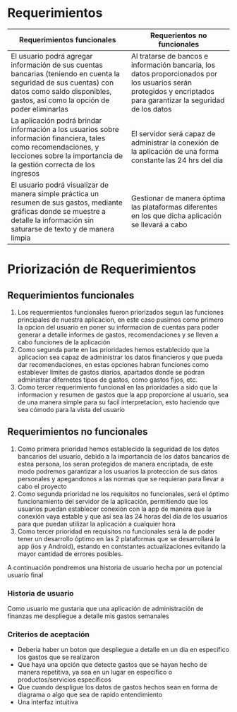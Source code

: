<h1>Requerimientos</h1>

| Requerimientos funcionales | Requerientos no funcionales |
|-----------|-----------|
| El usuario podrá agregar información de sus cuentas bancarias (teniendo en cuenta la seguridad de sus cuentas) con datos como saldo disponibles, gastos, así como la opción de poder eliminarlas    | Al tratarse de bancos e información bancaria, los datos proporcionados por los usuarios serán protegidos y encriptados para garantizar la seguridad de los datos   |
|  La aplicación podrá brindar información a los usuarios sobre información financiera, tales como recomendaciones, y lecciones sobre la importancia de la gestión correcta de los ingresos    |  El servidor será capaz de administrar la conexión de la aplicación de una forma constante las 24 hrs del día  |
| El usuario podrá visualizar de manera simple práctica un resumen de sus gastos, mediante gráficas donde se muestre a detalle la información sin saturarse de texto y de manera limpia    |    Gestionar de manera óptima las plataformas diferentes en los que dicha aplicación se llevará a cabo    |

<!DOCTYPE html>
<html>
<body>
<h1>Priorización de Requerimientos</h1>
<h2>Requerimientos funcionales</h2>
  <ol>
    <li>Los requermientos funcionales fueron priorizados segun las funciones principales de nuestra aplicacion, en este caso pusimos como primero la opcion del usuario en poner su informacion de cuentas para poder generar a detalle informes de gastos, recomendaciones y se lleven a cabo funciones de la aplicación</li>
    <li>Como segunda parte en las prioridades hemos establecido que la aplicacion sea capaz de administrar los datos financieros y que pueda dar recomendaciones, en estas opciones habran funciones como establever limites de gastos diarios, apartados donde se podran administrar difernetes tipos de gastos, como gastos fijos, etc.</li>
    <li>Como tercer requerimiento funcional en las prioridades a sido que la informacion y resumen de gastos que la app proporcione al usuario, sea de una manera simple para su facil interpretacion, esto haciendo que sea cómodo para la vista del usuario</li>
  </ol>
<h2>Requerimientos no funcionales</h2>
  <ol>
    <li>Como primera prioridad hemos establecido la seguridad de los datos bancarios del usuario, debido a la importancia de los datos bancarios de estea persona, los seran protegidos de manera encriptada, de este modo podremos garantizar a los usuarios la proteccion de sus datos personales y apegandonos a las normas que se requieran para llevar a cabo el proyecto</li>
    <li>Como segunda prioridad ne los requisitos no funcionales, será el óptimo funcionamiento del servidor de la aplicación, permitiendo que los usuarios puedan establecer conexión con la app de manera que la conexión vaya estable y que así sea las 24 horas del dia de los usuarios para que puedan utilizar la aplicación a cualquier hora</li>
   <li>Como tercer prioridad en requisitos no funcionales será la de poder tener un desarrollo óptimo en las 2 plataformas que se desarrollará la app (ios y Android), estando en contstantes actualizaciones evitando la mayor cantidad de errores posibles.</li>
  </ol>
  <p>A continuación pondremos una historia de usuario hecha por un potencial usuario final</p>
  <h3>Historia de usuario</h3>
  <p>Como usuario me gustaria que una aplicación de administración de finanzas me despliegue a detalle mis gastos semanales</p>
  <h3>Criterios de aceptación</h3>
  <ul>
    <li>Deberia haber un boton que despliegue a detalle en un dia en especifico los gastos que se realizaron</li>
    <li>Que haya una opción que detecte gastos que se hayan hecho de manera repetitiva, ya sea en un lugar en especifico o productos/servicios específicos</li>
    <li>Que cuando despligue los datos de gastos hechos sean en forma de diagrama o algo que sea de rapido entendimiento</li>
    <li>Una interfaz intuitiva</li>
  </ul>
</body>
</html>